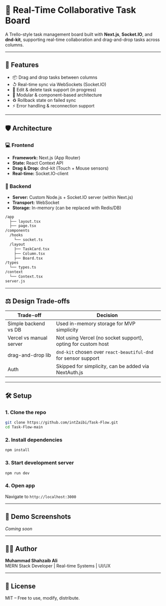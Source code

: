 # 🧠 Real-Time Collaborative Task Board

A Trello-style task management board built with **Next.js**, **Socket.IO**, and **dnd-kit**, supporting real-time collaboration and drag-and-drop tasks across columns.

---

## 🚀 Features

- 📦 Drag and drop tasks between columns
- ↺ Real-time sync via WebSockets (Socket.IO)
- 📝 Edit & delete task support (in progress)
- 🧹 Modular & component-based architecture
- ♻️ Rollback state on failed sync
- ⚡ Error handling & reconnection support

---

## 🛡️ Architecture

### 💻 Frontend

- **Framework:** Next.js (App Router)
- **State:** React Context API
- **Drag & Drop:** dnd-kit (Touch + Mouse sensors)
- **Real-time:** Socket.IO-client

### 📧 Backend

- **Server:** Custom Node.js + Socket.IO server (within Next.js)
- **Transport:** WebSocket
- **Storage:** In-memory (can be replaced with Redis/DB)

```txt
/app
  ├── layout.tsx
  ├── page.tsx
/components
  /hooks
    └── socket.ts
  /layout
    ├── TaskCard.tsx
    ├── Column.tsx
    ├── Board.tsx
/types
  └── types.ts
/context
  └── Context.tsx
server.js
```

---

## ⚖️ Design Trade-offs

| Trade-off               | Decision                                                       |
| ----------------------- | -------------------------------------------------------------- |
| Simple backend vs DB    | Used in-memory storage for MVP simplicity                      |
| Vercel vs manual server | Not using Vercel (no socket support), opting for custom host   |
| drag-and-drop lib       | `dnd-kit` chosen over `react-beautiful-dnd` for sensor support |
| Auth                    | Skipped for simplicity, can be added via NextAuth.js           |

---

## 🛠️ Setup

### 1. Clone the repo

```bash
git clone https://github.com/intZaibi/Task-Flow.git
cd Task-Flow-main
```

### 2. Install dependencies

```bash
npm install
```

### 3. Start development server

```bash
npm run dev
```

### 4. Open app

Navigate to `http://localhost:3000`

---

## 📸 Demo Screenshots

*Coming soon*

---

## 🙇‍♂️ Author

**Muhammad Shahzaib Ali**\
MERN Stack Developer | Real-time Systems | UI/UX

---

## 📄 License

MIT – Free to use, modify, distribute.
